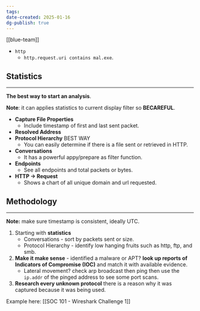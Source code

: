 ```yaml
---
tags: 
date-created: 2025-01-16
dg-publish: true
---
```

[[blue-team]]

- `http` 
	- `http.request.uri contains mal.exe`.

## Statistics
---
**The best way to start an analysis**.

**Note**: it can applies statistics to current display filter so **BECAREFUL**.

- **Capture File Properties**
	- Include timestamp of first and last sent packet.
- **Resolved Address**
- **Protocol Hierarchy** BEST WAY
	- You can easily determine if there is a file sent or retrieved in HTTP.
- **Conversations**
	- It has a powerful appy/prepare as filter function.
- **Endpoints**
	- See all endpoints and total packets or bytes.
- **HTTP -> Request**
	- Shows a chart of all unique domain and url requested.

## Methodology
---
**Note:** make sure timestamp is consistent, ideally UTC.

1. Starting with **statistics**
	- Conversations - sort by packets sent or size.
	- Protocol Hierarchy - identify low hanging fruits such as http, ftp, and smb. 
2. **Make it make sense** - identified a malware or APT? **look up reports of Indicators of Compromise (IOC)** and match it with available evidence.
	- Lateral movement? check arp broadcast then ping then use the `ip.addr` of the pinged address to see some port scans.
3. **Research every unknown protocol** there is a reason why it was captured because it was being used.

Example here: [[SOC 101 - Wireshark Challenge 1]] 

